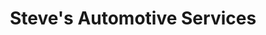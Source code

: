 ---
title: "Steve's Automotive Services"
url: /charlottesville/steves-automotive-services/
shop: Autowerkstatt
---